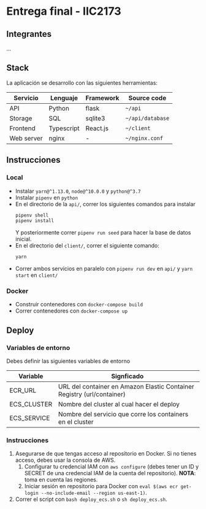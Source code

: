 # Entrega final - IIC2173

## Integrantes
...

## Stack

La aplicación se desarrollo con las siguientes herramientas:

| Servicio   | Lenguaje   | Framework | Source code      |
| ---------- | ---------- | --------- | ---------------- |
| API        | Python     | flask     | `~/api`          |
| Storage    | SQL        | sqlite3   | `~/api/database` |
| Frontend   | Typescript | React.js  | `~/client`       |
| Web server | nginx      | -         | `~/nginx.conf`   |

## Instrucciones

### Local
- Instalar `yarn@^1.13.0`, `node@^10.0.0` y `python@^3.7`
- Instalar `pipenv` en `python`
- En el directorio de la `api/`, correr los siguientes comandos para instalar
  ```sh
  pipenv shell
  pipenv install
  ```
  Y posteriormente correr `pipenv run seed` para hacer la base de datos inicial.
- En el directorio del `client/`, correr el siguiente comando:
  ```sh
  yarn
  ```
- Correr ambos servicios en paralelo con `pipenv run dev` en `api/` y `yarn start` en `client/`
  
### Docker
- Construir contenedores con `docker-compose build`
- Correr contenedores con `docker-compose up`

## Deploy

### Variables de entorno

Debes definir las siguientes variables de entorno

| Variable    | Signficado                                                             |
| ----------- | ---------------------------------------------------------------------- |
| ECR_URL     | URL del container en Amazon Elastic Container Registry (url/container) |
| ECS_CLUSTER | Nombre del cluster al cual hacer el deploy                             |
| ECS_SERVICE | Nombre del servicio que corre los containers en el cluster             |

### Instrucciones

1. Asegurarse de que tengas acceso al repositorio en Docker. Si no tienes acceso, debes usar la consola de AWS.
   1. Configurar tu credencial IAM con `aws configure` (debes tener un ID y SECRET de una credencial IAM de la cuenta del repositorio). **NOTA**: toma en cuenta las regiones.
   2. Iniciar sesión en repositorio para Docker con `eval $(aws ecr get-login --no-include-email --region us-east-1)`.
2. Correr el script con `bash deploy_ecs.sh` o `sh deploy_ecs.sh`.
